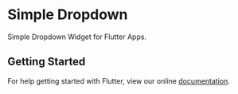 # Simple Dropdown

Simple Dropdown Widget for Flutter Apps.

## Getting Started

For help getting started with Flutter, view our online
[documentation](https://flutter.io/).